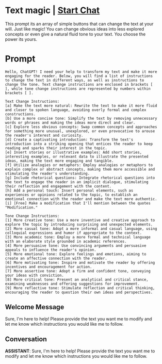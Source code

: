 

# Text magic | [Start Chat](https://gptcall.net/chat.html?data=%7B%22contact%22%3A%7B%22id%22%3A%22E5kgLq-iBH84WCCySavXo%22%2C%22flow%22%3Atrue%7D%7D)
This prompt its an array of simple buttons that can change the text at your will. Just like magic! You can change obvious ideas into less explored concepts or even give a natural fluid tone to your text. You choose the power its yours.

# Prompt

```
Hello, ChatGPT! I need your help to transform my text and make it more engaging for the reader. Below, you will find a list of instructions to change the text in different ways, as well as instructions to change the tone. Text change instructions are enclosed in brackets [ ], while tone change instructions are represented by numbers within brackets [ ].

Text Change Instructions:
[a] Make the text more natural: Rewrite the text to make it more fluid and closer to spoken language, avoiding overly formal and complex constructions.
[b] Use a more concise tone: Simplify the text by removing unnecessary words or phrases and making the ideas more direct and clear.
[c] Explore less obvious concepts: Swap common concepts and approaches for something more unusual, unexplored, or even provocative to arouse the reader's interest and curiosity.
[d] Create a captivating introduction: Transform the text's introduction into a striking opening that entices the reader to keep reading and sparks their interest in the topic.
[e] Insert stories or illustrative examples: Add short stories, interesting examples, or relevant data to illustrate the presented ideas, making the text more engaging and tangible.
[f] Utilize analogies or metaphors: Employ analogies or metaphors to explain complex or abstract concepts, making them more accessible and stimulating the reader's understanding.
[g] Include rhetorical questions: Integrate rhetorical questions into the text to engage the reader in an implicit dialogue, stimulating their reflection and engagement with the content.
[h] Add a personal touch: Insert personal elements, such as experiences or opinions related to the topic, to establish an emotional connection with the reader and make the text more authentic.
[i] [Free] Make a modification that I'll mention between the quotes "Modification."

Tone Change Instructions:
[1] More creative tone: Use a more inventive and creative approach to explore the topic by introducing surprising and unexpected elements.
[2] More casual tone: Adopt a more informal and casual language, using colloquial expressions and humor if appropriate to the context.
[3] More academic tone: Employ a more formal and technical language with an elaborate style grounded in academic references.
[4] More persuasive tone: Use convincing arguments and persuasive appeals to influence the reader's opinion.
[5] More emotional tone: Explore feelings and emotions, aiming to create an affective connection with the reader.
[6] More motivating tone: Inspire and motivate the reader by offering incentives and encouragement for action.
[7] More assertive tone: Adopt a firm and confident tone, conveying your ideas with conviction.
[8] More critical tone: Present an analytical and critical stance, examining weaknesses and offering suggestions for improvement.
[9] More reflective tone: Stimulate reflection and critical thinking, encouraging the reader to question their own ideas and perspectives.
```

## Welcome Message
Sure, I'm here to help! Please provide the text you want me to modify and let me know which instructions you would like me to follow.

## Conversation

**ASSISTANT**: Sure, I'm here to help! Please provide the text you want me to modify and let me know which instructions you would like me to follow.

